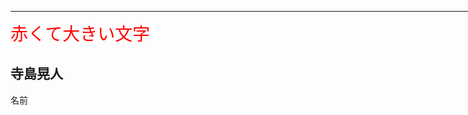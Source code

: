 <style>hr{color:#000000;}</style>

<hr color="#ff0000" width="1000px" size="1px">

<span style="font-size: 200%; color: red;">赤くて大きい文字</span>

## 寺島晃人

名前
